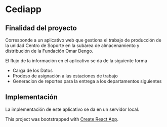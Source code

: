 # Cediapp

## Finalidad del proyecto

Corresponde a un aplicativo web que gestiona el trabajo de producción de la unidad Centro de Soporte
en la subárea de almacenamiento y distribución de la Fundación Omar Dengo.

El flujo de la información en el aplicativo se da de la siguiente forma

* Carga de los Datos
* Prodeso de asignación a las estaciones de trabajo
* Generacion de reportes para la entrega a los departamentos siguientes

## Implementación

La implementación de este aplicativo se da en un servidor local.


This project was bootstrapped with [Create React App](https://github.com/facebook/create-react-app).

